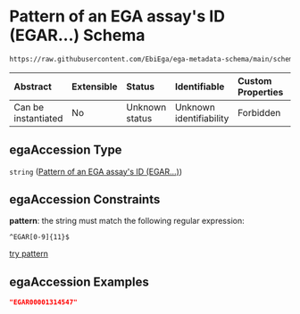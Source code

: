 # Pattern of an EGA assay's ID (EGAR...) Schema

```txt
https://raw.githubusercontent.com/EbiEga/ega-metadata-schema/main/schemas/EGA.assay.json#/properties/objectId/allOf/1/properties/egaAccession
```



| Abstract            | Extensible | Status         | Identifiable            | Custom Properties | Additional Properties | Access Restrictions | Defined In                                                                 |
| :------------------ | :--------- | :------------- | :---------------------- | :---------------- | :-------------------- | :------------------ | :------------------------------------------------------------------------- |
| Can be instantiated | No         | Unknown status | Unknown identifiability | Forbidden         | Allowed               | none                | [EGA.assay.json\*](../../../schemas/EGA.assay.json "open original schema") |

## egaAccession Type

`string` ([Pattern of an EGA assay's ID (EGAR...)](ega-3-properties-objects-ids-block-allof-check-that-assays-ega-id-egar-is-correct-properties-pattern-of-an-ega-assays-id-egar.md))

## egaAccession Constraints

**pattern**: the string must match the following regular expression:&#x20;

```regexp
^EGAR[0-9]{11}$
```

[try pattern](https://regexr.com/?expression=%5EEGAR%5B0-9%5D%7B11%7D%24 "try regular expression with regexr.com")

## egaAccession Examples

```json
"EGAR00001314547"
```
